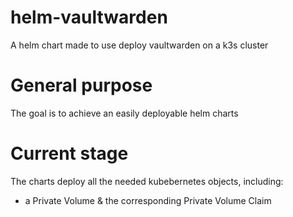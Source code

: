 # helm-vaultwarden
A helm chart made to use deploy vaultwarden on a k3s cluster

# General purpose
The goal is to achieve an easily deployable helm charts

# Current stage
The charts deploy all the needed kubebernetes objects, including:
* a Private Volume & the corresponding Private Volume Claim
